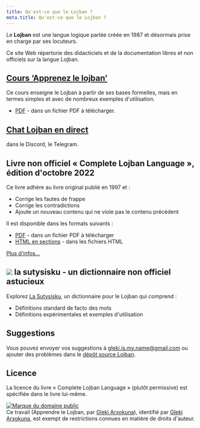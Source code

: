 ```yaml
---
title: Qu'est-ce que le Lojban ?
meta.title: Qu'est-ce que le Lojban ?
---
```


Le **Lojban** est une langue logique parlée créée en 1987 et désormais prise en charge par ses locuteurs.

Ce site Web répertorie des didacticiels et de la documentation libres et non officiels sur la langue Lojban.

## [Cours ‘Apprenez le lojban’](/fr/books/learn-lojban/!1)

<pixra redirect="/fr/books/learn-lojban/!1" url="/assets/pixra/cilre/sruri_since.webp" caption="Cours « Apprendre le Lojban »"></pixra>

Ce cours enseigne le Lojban à partir de ses bases formelles, mais en termes simples et avec de nombreux exemples d'utilisation.

* [PDF](/vreji/uencu/fr/learn-lojban.pdf) - dans un fichier PDF à télécharger.

## [Chat Lojban en direct](/fr/articles/live_chat)

<pixra redirect="/fr/articles/live_chat" url="/assets/pixra/ralju/jduli.svg" caption="Chat Lojban en direct"></pixra>

dans le Discord, le Telegram.

## Livre non officiel « Complete Lojban Language », édition d'octobre 2022

<pixra redirect="/fr/articles/complete-lojban-lingual" url="/assets/pixra/ralju/cll2.webp" caption="La langue Lojban complète"></pixra>

Ce livre adhère au livre original publié en 1997 et :

* Corrige les fautes de frappe
* Corrige les contradictions
* Ajoute un nouveau contenu qui ne viole pas le contenu précédent

Il est disponible dans les formats suivants :

* [PDF](https://la-lojban.github.io/uncll/uncll-1.2.15/cll.pdf) - dans un fichier PDF à télécharger
* [HTML en sections](https://la-lojban.github.io/uncll/uncll-1.2.15/xhtml_section_chunks/) - dans les fichiers HTML
<!-- * [EPUB](https://la-lojban.github.io/uncll/uncll-1.2.15/cll.epub) - sous forme de livre EPUB -->

[Plus d'infos...](/fr/articles/complete-lojban-langue)

## ![](https://la-lojban.github.io/sutysisku/pixra/snime.svg) la sutysisku - un dictionnaire non officiel astucieux

Explorez [La Sutysisku](https://la-lojban.github.io/sutysisku/en/#seskari=cnano&sisku=coi_munje), un dictionnaire pour le Lojban qui comprend :

* Définitions standard de facto des mots
* Définitions expérimentales et exemples d'utilisation

## Suggestions

Vous pouvez envoyer vos suggestions à [gleki.is.my.name@gmail.com](mailto:gleki.is.my.name@gmail.com) ou ajouter des problèmes dans le [dépôt source Lojban](https://github.com/la-lojban/lojban-made-easy/issues).

## Licence

La licence du livre « Complete Lojban Language » (plutôt permissive) est spécifiée dans le livre lui-même.

<p xmlns:dct="https://purl.org/dc/terms/">
<a rel="license" href="http://creativecommons.org/publicdomain/mark/1.0/">
<img src="https://i.creativecommons.org/p/mark/1.0/88x31.png"
      style="border-style : aucun ;" alt="Marque du domaine public" />
</a>
<br />
Ce travail (<span property="dct:title">Apprendre le Lojban</span>, par <a href="https://lojban.pw" rel="dct:creator"><span property="dct:title ">Gleki Arxokuna</span></a>), identifié par <a href="https://lojban.pw" rel="dct:publisher"><span property="dct:title">Gleki Arxokuna</span></a>, est exempt de restrictions connues en matière de droits d'auteur.
</p>